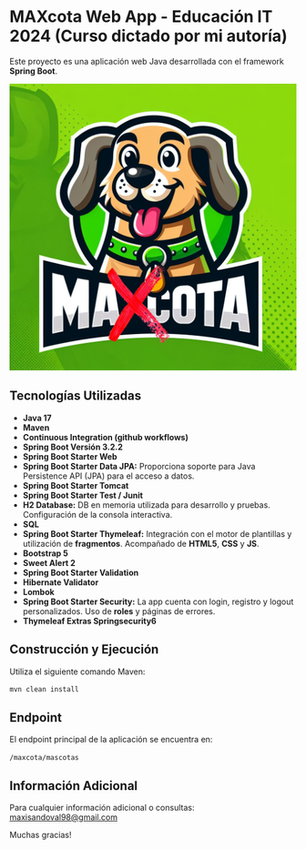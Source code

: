 # MAXcota Web App - Educación IT 2024 (Curso dictado por mi autoría)

Este proyecto es una aplicación web Java desarrollada con el framework **Spring Boot**.

![maxcota](https://raw.githubusercontent.com/maxisandoval37/webapp-maxcotas/main/src/main/resources/static/imgs/LOGO-MAXCota.png)

## Tecnologías Utilizadas

- **Java 17**
- **Maven**
- **Continuous Integration (github workflows)**
- **Spring Boot Versión 3.2.2** 
- **Spring Boot Starter Web**
- **Spring Boot Starter Data JPA:** Proporciona soporte para Java Persistence API (JPA) para el acceso a datos.
- **Spring Boot Starter Tomcat**
- **Spring Boot Starter Test / Junit**
- **H2 Database:** DB en memoria utilizada para desarrollo y pruebas. Configuración de la consola interactiva.
- **SQL**
- **Spring Boot Starter Thymeleaf:** Integración con el motor de plantillas y utilización de **fragmentos**. Acompañado de **HTML5**, **CSS** y **JS**.
- **Bootstrap 5**
- **Sweet Alert 2**
- **Spring Boot Starter Validation**
- **Hibernate Validator**
- **Lombok**
- **Spring Boot Starter Security:** La app cuenta con login, registro y logout personalizados. Uso de **roles** y páginas de errores.
- **Thymeleaf Extras Springsecurity6**

## Construcción y Ejecución

Utiliza el siguiente comando Maven:

```bash
mvn clean install
```

## Endpoint

El endpoint principal de la aplicación se encuentra en:

`/maxcota/mascotas`

## Información Adicional
Para cualquier información adicional o consultas: <maxisandoval98@gmail.com>

Muchas gracias!
